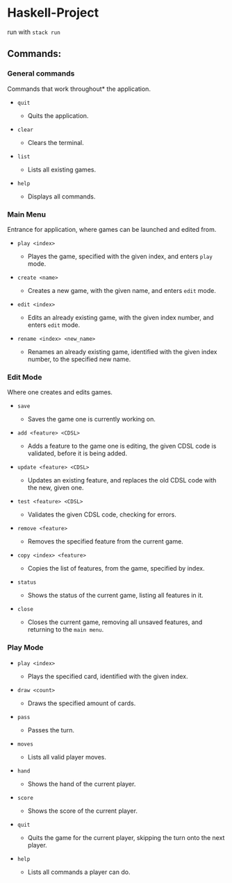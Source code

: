 # Haskell-Project


run with `stack run`

## Commands:

### General commands

Commands that work throughout* the application.

- `quit`
    - Quits the application.

- `clear`
    - Clears the terminal.

- `list`
    - Lists all existing games.

- `help`
    - Displays all commands.


### Main Menu

Entrance for application, where games can be launched and edited from.

- `play <index>`
    - Playes the game, specified with the given index, and enters `play` mode.

- `create <name>`
    - Creates a new game, with the given name, and enters `edit` mode.

- `edit <index>`
    - Edits an already existing game, with the given index number, and enters `edit` mode.

- `rename <index> <new_name>`
    - Renames an already existing game, identified with the given index number, to the specified new name.

### Edit Mode

Where one creates and edits games.

- `save`
    - Saves the game one is currently working on.

- `add <feature> <CDSL>`
    - Adds a feature to the game one is editing, the given CDSL code is validated, before it is being added.

- `update <feature> <CDSL>`
    - Updates an existing feature, and replaces the old CDSL code with the new, given one.

- `test <feature> <CDSL>`
    - Validates the given CDSL code, checking for errors.

- `remove <feature>`
    - Removes the specified feature from the current game.

- `copy <index> <feature>`
    - Copies the list of features, from the game, specified by index.

- `status`
    - Shows the status of the current game, listing all features in it.

- `close`
    - Closes the current game, removing all unsaved features, and returning to the `main menu`.

### Play Mode

- `play <index>`
    - Plays the specified card, identified with the given index.

- `draw <count>`
    - Draws the specified amount of cards.

- `pass`
    - Passes the turn.

- `moves`
    - Lists all valid player moves.

- `hand`
    - Shows the hand of the current player.

- `score`
    - Shows the score of the current player.

- `quit`
    - Quits the game for the current player, skipping the turn onto the next player.

- `help`
    - Lists all commands a player can do.